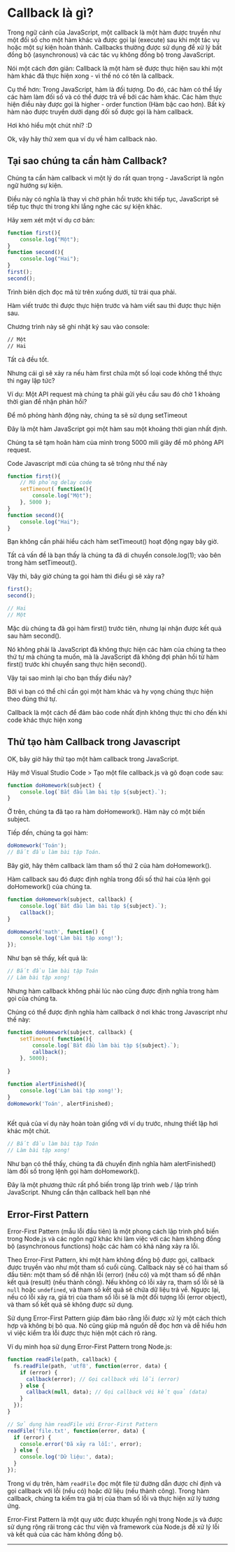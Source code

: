 # Callback là gì?

Trong ngữ cảnh của JavaScript, một callback là một hàm được truyền như một đối số cho một hàm khác và được gọi lại (execute) sau khi một tác vụ hoặc một sự kiện hoàn thành. Callbacks thường được sử dụng để xử lý bất đồng bộ (asynchronous) và các tác vụ không đồng bộ trong JavaScript.

Nói một cách đơn giản: Callback là một hàm sẽ được thực hiện sau khi một hàm khác đã thực hiện xong - vì thế nó có tên là callback.


Cụ thể hơn: Trong JavaScript, hàm là đối tượng. Do đó, các hàm có thể lấy các hàm làm đối số và có thể được trả về bởi các hàm khác. Các hàm thực hiện điều này được gọi là higher - order function (Hàm bậc cao hơn). Bất kỳ hàm nào được truyền dưới dạng đối số được gọi là hàm callback.


Hơi khó hiểu một chút nhỉ? :D


Ok, vậy hãy thử xem qua ví dụ về hàm callback nào.


## Tại sao chúng ta cần hàm Callback?

Chúng ta cần hàm callback vì một lý do rất quan trọng - JavaScript là ngôn ngữ hướng sự kiện.


Điều này có nghĩa là thay vì chờ phản hồi trước khi tiếp tục, JavaScript sẽ tiếp tục thực thi trong khi lắng nghe các sự kiện khác.


Hãy xem xét một ví dụ cơ bản:


```js
function first(){
    console.log("Một");
}
function second(){
    console.log("Hai");
}
first();
second();

```

Trình biên dịch đọc mã từ trên xuống dưới, từ trái qua phải.

Hàm viết trước thì được thực hiện trước và hàm viết sau thì được thực hiện sau.

Chương trình này sẽ ghi nhật ký sau vào console:

```bash
// Một
// Hai
```

Tất cả đều tốt.

Nhưng cái gì sẽ xảy ra nếu hàm first chứa một số loại code không thể thực thi ngay lập tức?


Ví dụ: Một API request mà chúng ta phải gửi yêu cầu sau đó chờ 1 khoảng thời gian để nhận phản hồi?


Để mô phỏng hành động này, chúng ta sẽ sử dụng setTimeout


Đây là một hàm JavaScript gọi một hàm sau một khoảng thời gian nhất định.


Chúng ta sẽ tạm hoãn hàm của mình trong 5000 mili giây để mô phỏng API request.


Code Javascript mới của chúng ta sẽ trông như thế này

```js
function first(){
    // Mô phỏng delay code
    setTimeout( function(){
        console.log("Một");
    }, 5000 );
}
function second(){
    console.log("Hai");
}
```


Bạn không cần phải hiểu cách hàm setTimeout() hoạt động ngay bây giờ.


Tất cả vấn đề là bạn thấy là chúng ta đã di chuyển console.log(1); vào bên trong hàm setTimeout().


Vậy thì, bây giờ chúng ta gọi hàm thì điều gì sẽ xảy ra?

```js
first();
second();

// Hai
// Một
```

Mặc dù chúng ta đã gọi hàm first() trước tiên, nhưng lại nhận được kết quả sau hàm second().


Nó không phải là JavaScript đã không thực hiện các hàm của chúng ta theo thứ tự mà chúng ta muốn, mà là JavaScript đã không đợi phản hồi từ hàm first() trước khi chuyển sang thực hiện second().



Vậy tại sao mình lại cho bạn thấy điều này?


Bởi vì bạn có thể chỉ cần gọi một hàm khác và hy vọng chúng thực hiện theo đúng thứ tự.


Callback là một cách để đảm bảo code nhất định không thực thi cho đến khi code khác thực hiện xong

## Thử tạo hàm Callback trong Javascript

OK, bây giờ hãy thử tạo một hàm callback trong JavaScript.


Hãy mở Visual Studio Code > Tạo một file callback.js và gõ đoạn code sau:

```js
function doHomework(subject) {
    console.log(`Bắt đầu làm bài tập ${subject}.`);
}
```

Ở trên, chúng ta đã tạo ra hàm doHomework(). Hàm này có một biến subject.


Tiếp đến, chúng ta gọi hàm:


```js
doHomework('Toán');
// Bắt đầu làm bài tập Toán.
```

Bây giờ, hãy thêm callback làm tham số thứ 2 của hàm doHomework().


Hàm callback sau đó được định nghĩa trong đối số thứ hai của lệnh gọi doHomework() của chúng ta.

```js
function doHomework(subject, callback) {
    console.log(`Bắt đầu làm bài tập ${subject}.`);
    callback();
}

doHomework('math', function() {
    console.log('Làm bài tập xong!');
});

```

Như bạn sẽ thấy, kết quả là:

```js
// Bắt đầu làm bài tập Toán
// Làm bài tập xong!
```

Nhưng hàm callback không phải lúc nào cũng được định nghĩa trong hàm gọi của chúng ta.


Chúng có thể được định nghĩa hàm callback ở nơi khác trong Javascript như thế này:


```js
function doHomework(subject, callback) {
    setTimeout( function(){
        console.log(`Bắt đầu làm bài tập ${subject}.`);
        callback();
    }, 5000);
    
}

function alertFinished(){
    console.log('Làm bài tập xong!');
}
doHomework('Toán', alertFinished);
 
```

Kết quả của ví dụ này hoàn toàn giống với ví dụ trước, nhưng thiết lập hơi khác một chút.

```js
// Bắt đầu làm bài tập Toán
// Làm bài tập xong!
```

Như bạn có thể thấy, chúng ta đã chuyển định nghĩa hàm alertFinished() làm đối số trong lệnh gọi hàm doHomework().


Đây là một phương thức rất phổ biến trong lập trình web / lập trình JavaScript. Nhưng cẩn thận callback hell bạn nhé



## Error-First Pattern

Error-First Pattern (mẫu lỗi đầu tiên) là một phong cách lập trình phổ biến trong Node.js và các ngôn ngữ khác khi làm việc với các hàm không đồng bộ (asynchronous functions) hoặc các hàm có khả năng xảy ra lỗi.

Theo Error-First Pattern, khi một hàm không đồng bộ được gọi, callback được truyền vào như một tham số cuối cùng. Callback này sẽ có hai tham số đầu tiên: một tham số để nhận lỗi (error) (nếu có) và một tham số để nhận kết quả (result) (nếu thành công). Nếu không có lỗi xảy ra, tham số lỗi sẽ là `null` hoặc `undefined`, và tham số kết quả sẽ chứa dữ liệu trả về. Ngược lại, nếu có lỗi xảy ra, giá trị của tham số lỗi sẽ là một đối tượng lỗi (error object), và tham số kết quả sẽ không được sử dụng.

Sử dụng Error-First Pattern giúp đảm bảo rằng lỗi được xử lý một cách thích hợp và không bị bỏ qua. Nó cũng giúp mã nguồn dễ đọc hơn và dễ hiểu hơn vì việc kiểm tra lỗi được thực hiện một cách rõ ràng.

Ví dụ minh họa sử dụng Error-First Pattern trong Node.js:

```javascript
function readFile(path, callback) {
  fs.readFile(path, 'utf8', function(error, data) {
    if (error) {
      callback(error); // Gọi callback với lỗi (error)
    } else {
      callback(null, data); // Gọi callback với kết quả (data)
    }
  });
}

// Sử dụng hàm readFile với Error-First Pattern
readFile('file.txt', function(error, data) {
  if (error) {
    console.error('Đã xảy ra lỗi:', error);
  } else {
    console.log('Dữ liệu:', data);
  }
});
```

Trong ví dụ trên, hàm `readFile` đọc một file từ đường dẫn được chỉ định và gọi callback với lỗi (nếu có) hoặc dữ liệu (nếu thành công). Trong hàm callback, chúng ta kiểm tra giá trị của tham số lỗi và thực hiện xử lý tương ứng.

Error-First Pattern là một quy ước được khuyến nghị trong Node.js và được sử dụng rộng rãi trong các thư viện và framework của Node.js để xử lý lỗi và kết quả của các hàm không đồng bộ.

***